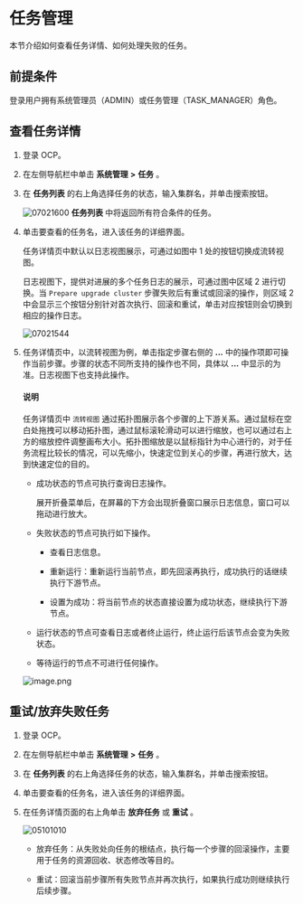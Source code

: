 任务管理
=========================

本节介绍如何查看任务详情、如何处理失败的任务。

前提条件
-------------------------

登录用户拥有系统管理员（ADMIN）或任务管理（TASK_MANAGER）角色。

查看任务详情
---------------------------

1. 登录 OCP。



2. 在左侧导航栏中单击 **系统管理** **\>** **任务** 。



3. 在 **任务列表** 的右上角选择任务的状态，输入集群名，并单击搜索按钮。

   ![07021600](https://help-static-aliyun-doc.aliyuncs.com/assets/img/zh-CN/3216555261/p291067.png) **任务列表** 中将返回所有符合条件的任务。



4. 单击要查看的任务名，进入该任务的详细界面。

   任务详情页中默认以日志视图展示，可通过如图中 1 处的按钮切换成流转视图。

   日志视图下，提供对进展的多个任务日志的展示，可通过图中区域 2 进行切换。当 `Prepare upgrade cluster` 步骤失败后有重试或回滚的操作，则区域 2 中会显示三个按钮分别针对首次执行、回滚和重试，单击对应按钮则会切换到相应的操作日志。

   ![07021544](https://help-static-aliyun-doc.aliyuncs.com/assets/img/zh-CN/3216555261/p291059.png)


5. 任务详情页中，以流转视图为例，单击指定步骤右侧的 **...** 中的操作项即可操作当前步骤。步骤的状态不同所支持的操作也不同，具体以 **...** 中显示的为准。日志视图下也支持此操作。


   <main id="notice" type='explain'><h4>说明</h4><p>任务详情页中 <code>流转视图</code> 通过拓扑图展示各个步骤的上下游关系。通过鼠标在空白处拖拽可以移动拓扑图，通过鼠标滚轮滑动可以进行缩放，也可以通过右上方的缩放控件调整画布大小。拓扑图缩放是以鼠标指针为中心进行的，对于任务流程比较长的情况，可以先缩小，快速定位到关心的步骤，再进行放大，达到快速定位的目的。</p></main>


   * 成功状态的节点可执行查询日志操作。

     展开折叠菜单后，在屏幕的下方会出现折叠窗口展示日志信息，窗口可以拖动进行放大。


   * 失败状态的节点可执行如下操作。

     * 查看日志信息。



     * 重新运行：重新运行当前节点，即先回滚再执行，成功执行的话继续执行下游节点。



     * 设置为成功：将当前节点的状态直接设置为成功状态，继续执行下游节点。






   * 运行状态的节点可查看日志或者终止运行，终止运行后该节点会变为失败状态。



   * 等待运行的节点不可进行任何操作。






   ![image.png](https://help-static-aliyun-doc.aliyuncs.com/assets/img/zh-CN/1448190061/p168505.png "image.png")






重试/放弃失败任务
------------------------------

1. 登录 OCP。



2. 在左侧导航栏中单击 **系统管理** **\>** **任务** 。



3. 在 **任务列表** 的右上角选择任务的状态，输入集群名，并单击搜索按钮。



4. 单击要查看的任务名，进入该任务的详细界面。



5. 在任务详情页面的右上角单击 **放弃任务** 或 **重试** 。

   ![05101010](https://help-static-aliyun-doc.aliyuncs.com/assets/img/zh-CN/6761460261/p272014.png)

   * 放弃任务：从失败处向任务的根结点，执行每一个步骤的回滚操作，主要用于任务的资源回收、状态修改等目的。



   * 重试：回滚当前步骤所有失败节点并再次执行，如果执行成功则继续执行后续步骤。








